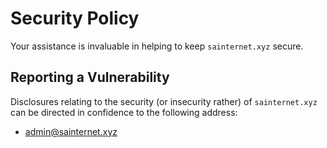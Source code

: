 # Security Policy

Your assistance is invaluable in helping to keep `sainternet.xyz` secure.

## Reporting a Vulnerability

Disclosures relating to the security (or insecurity rather) of `sainternet.xyz` can be directed in confidence to the following address:

 - admin@sainternet.xyz
